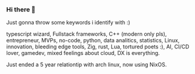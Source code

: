 ### Hi there 👋

Just gonna throw some keywords i identify with :)

typescript wizard, Fullstack frameworks, C++ (modern only pls), entrepreneur, MVPs, no-code, python, data analitics, statistics, Linux, innovation, bleeding edge tools, Zig, rust, Lua, tortured poets :), AI, CI/CD lover, gamedev, mixed feelings about cloud, DX is everything.

Just ended a 5 year relationtip with arch linux, now using NixOS.
<!--
**Enriquefft/Enriquefft** is a ✨ _special_ ✨ repository because its `README.md` (this file) appears on your GitHub profile.

Here are some ideas to get you started:

- 🔭 I’m currently working on ...
- 🌱 I’m currently learning ...
- 👯 I’m looking to collaborate on ...
- 🤔 I’m looking for help with ...
- 💬 Ask me about ...
- 📫 How to reach me: ...
- 😄 Pronouns: ...
- ⚡ Fun fact: ...
-->
